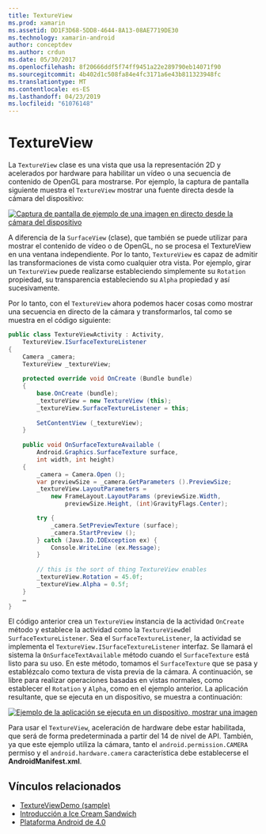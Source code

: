 ```yaml
---
title: TextureView
ms.prod: xamarin
ms.assetid: DD1F3D68-5DD8-4644-8A13-08AE7719DE30
ms.technology: xamarin-android
author: conceptdev
ms.author: crdun
ms.date: 05/30/2017
ms.openlocfilehash: 8f20666ddf5f74ff9451a22e289790eb14071f90
ms.sourcegitcommit: 4b402d1c508fa84e4fc3171a6e43b811323948fc
ms.translationtype: MT
ms.contentlocale: es-ES
ms.lasthandoff: 04/23/2019
ms.locfileid: "61076148"
---
```

# <a name="textureview"></a>TextureView

La `TextureView` clase es una vista que usa la representación 2D y acelerados por hardware para habilitar un vídeo o una secuencia de contenido de OpenGL para mostrarse. Por ejemplo, la captura de pantalla siguiente muestra el `TextureView` mostrar una fuente directa desde la cámara del dispositivo:

[![Captura de pantalla de ejemplo de una imagen en directo desde la cámara del dispositivo](texture-view-images/22-textureviewcamera.png)](texture-view-images/22-textureviewcamera.png#lightbox)

A diferencia de la `SurfaceView` (clase), que también se puede utilizar para mostrar el contenido de vídeo o de OpenGL, no se procesa el TextureView en una ventana independiente.
Por lo tanto, `TextureView` es capaz de admitir las transformaciones de vista como cualquier otra vista. Por ejemplo, girar un `TextureView` puede realizarse estableciendo simplemente su `Rotation` propiedad, su transparencia estableciendo su `Alpha` propiedad y así sucesivamente.

Por lo tanto, con el `TextureView` ahora podemos hacer cosas como mostrar una secuencia en directo de la cámara y transformarlos, tal como se muestra en el código siguiente:

```csharp
public class TextureViewActivity : Activity,
    TextureView.ISurfaceTextureListener
{
    Camera _camera;
    TextureView _textureView;
       
    protected override void OnCreate (Bundle bundle)
    {
        base.OnCreate (bundle);
        _textureView = new TextureView (this);
        _textureView.SurfaceTextureListener = this;
           
        SetContentView (_textureView);
    }
       
    public void OnSurfaceTextureAvailable (
        Android.Graphics.SurfaceTexture surface,
        int width, int height)
    {
        _camera = Camera.Open ();
        var previewSize = _camera.GetParameters ().PreviewSize;
        _textureView.LayoutParameters =
            new FrameLayout.LayoutParams (previewSize.Width,
                previewSize.Height, (int)GravityFlags.Center);

        try {
            _camera.SetPreviewTexture (surface);
            _camera.StartPreview ();
        } catch (Java.IO.IOException ex) {
            Console.WriteLine (ex.Message);
        }
           
        // this is the sort of thing TextureView enables
        _textureView.Rotation = 45.0f;
        _textureView.Alpha = 0.5f;
    }
    …
}
```

El código anterior crea un `TextureView` instancia de la actividad `OnCreate` método y establece la actividad como la `TextureView`del `SurfaceTextureListener`. Sea el `SurfaceTextureListener`, la actividad se implementa el `TextureView.ISurfaceTextureListener` interfaz. Se llamará el sistema la `OnSurfaceTextAvailable` método cuando el `SurfaceTexture` está listo para su uso. En este método, tomamos el `SurfaceTexture` que se pasa y establézcalo como textura de vista previa de la cámara. A continuación, se libre para realizar operaciones basadas en vistas normales, como establecer el `Rotation` y `Alpha`, como en el ejemplo anterior. La aplicación resultante, que se ejecuta en un dispositivo, se muestra a continuación:

[![Ejemplo de la aplicación se ejecuta en un dispositivo, mostrar una imagen](texture-view-images/17-textureviewdemo.png)](texture-view-images/17-textureviewdemo.png#lightbox)

Para usar el `TextureView`, aceleración de hardware debe estar habilitada, que será de forma predeterminada a partir del 14 de nivel de API. También, ya que este ejemplo utiliza la cámara, tanto el `android.permission.CAMERA` permiso y el `android.hardware.camera` característica debe establecerse el **AndroidManifest.xml**.



## <a name="related-links"></a>Vínculos relacionados

- [TextureViewDemo (sample)](https://developer.xamarin.com/samples/monodroid/TextureViewDemo/)
- [Introducción a Ice Cream Sandwich](http://www.android.com/about/ice-cream-sandwich/)
- [Plataforma Android de 4.0](https://developer.android.com/sdk/android-4.0.html)
